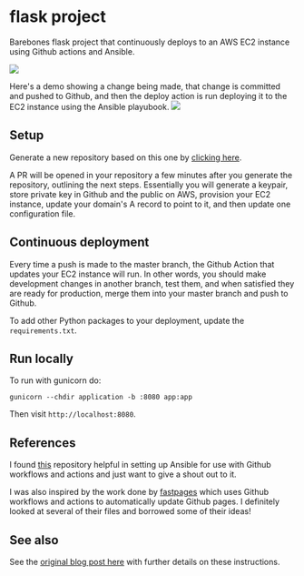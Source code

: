 # flask project

Barebones flask project that continuously deploys to an AWS EC2 instance using
Github actions and Ansible.

![](https://barnett.science/images/github_actions/diagram.png)

Here's a demo showing a change being made, that change is committed and pushed to
Github, and then the deploy action is run deploying it to the EC2 instance using the
Ansible playubook.
![](https://github.com/wesbarnett/flask-project/raw/master/demo.gif)

## Setup

Generate a new repository based on this one by [clicking here](https://github.com/wesbarnett/flask-project/generate).

A PR will be opened in your repository a few minutes after you generate the repository, outlining the next steps. Essentially you will generate a keypair, store private key in Github and the public on AWS, provision your EC2 instance, update your domain's A record to point to it, and then update one configuration file.

## Continuous deployment

Every time a push is made to the master branch, the Github Action that updates your EC2
instance will run. In other words, you should make development changes in another
branch, test them, and when satisfied they are ready for production, merge them into
your master branch and push to Github.

To add other Python packages to your deployment, update the `requirements.txt`.

## Run locally

To run with gunicorn do:

    gunicorn --chdir application -b :8080 app:app

Then visit `http://localhost:8080`.

## References

I found [this](https://github.com/Preetam/transverse/tree/master/.github)
repository helpful in setting up Ansible for use with Github workflows and actions and
just want to give a shout out to it.

I was also inspired by the work done by [fastpages](https://github.com/fastai/fastpages/) which uses Github workflows and
actions to automatically update Github pages. I definitely looked at several of their
files and borrowed some of their ideas!

## See also

See the [original blog post
here](https://barnett.science/linux/aws/ansible/github/2020/05/28/flask-actions.html)
with further details on these instructions.
